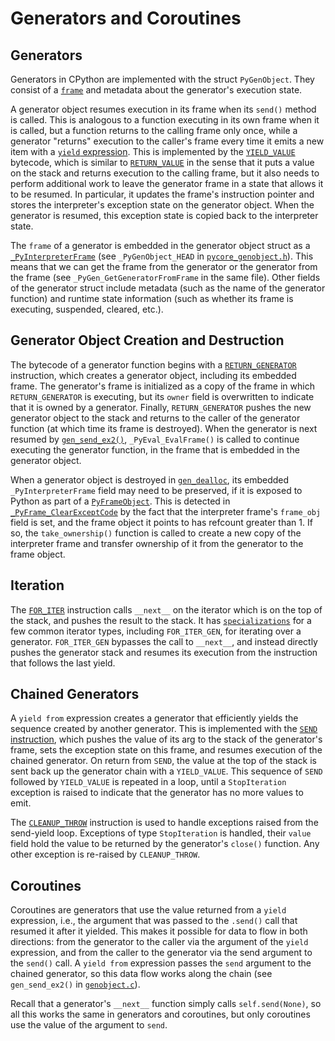 
Generators and Coroutines
=========================

Generators
----------

Generators in CPython are implemented with the struct `PyGenObject`.
They consist of a [`frame`](frames.md) and metadata about the generator's
execution state.

A generator object resumes execution in its frame when its `send()`
method is called. This is analogous to a function executing in its own
frame when it is called, but a function returns to the calling frame only once,
while a generator "returns" execution to the caller's frame every time
it emits a new item with a
[`yield` expression](https://docs.python.org/dev/reference/expressions.html#yield-expressions).
This is implemented by the
[`YIELD_VALUE`](https://docs.python.org/dev/library/dis.html#opcode-YIELD_VALUE)
bytecode, which is similar to
[`RETURN_VALUE`](https://docs.python.org/dev/library/dis.html#opcode-RETURN_VALUE)
in the sense that it puts a value on the stack and returns execution to the
calling frame, but it also needs to perform additional work to leave the generator
frame in a state that allows it to be resumed.  In particular, it updates the frame's
instruction pointer and stores the interpreter's exception state on the generator
object. When the generator is resumed, this exception state is copied back to the
interpreter state.

The `frame` of a generator is embedded in the generator object struct as a
[`_PyInterpreterFrame`](frames.md) (see `_PyGenObject_HEAD` in
[`pycore_genobject.h`](../Include/internal/pycore_genobject.h)).
This means that we can get the frame from the generator or the generator
from the frame (see `_PyGen_GetGeneratorFromFrame` in the same file).
Other fields of the generator struct include metadata (such as the name of
the generator function) and runtime state information (such as whether its
frame is executing, suspended, cleared, etc.).

Generator Object Creation and Destruction
-----------------------------------------

The bytecode of a generator function begins with a
[`RETURN_GENERATOR`](https://docs.python.org/dev/library/dis.html#opcode-RETURN_GENERATOR)
instruction, which creates a generator object, including its embedded frame.
The generator's frame is initialized as a copy of the frame in which
`RETURN_GENERATOR` is executing, but its `owner` field is overwritten to indicate
that it is owned by a generator. Finally, `RETURN_GENERATOR` pushes the new generator
object to the stack and returns to the caller of the generator function (at
which time its frame is destroyed). When the generator is next resumed by
[`gen_send_ex2()`](../Objects/genobject.c), `_PyEval_EvalFrame()` is called
to continue executing the generator function, in the frame that is embedded in
the generator object.

When a generator object is destroyed in [`gen_dealloc`](../Objects/genobject.c),
its embedded `_PyInterpreterFrame` field may need to be preserved, if it is exposed
to Python as part of a [`PyFrameObject`](frames.md#frame-objects). This is detected
in [`_PyFrame_ClearExceptCode`](../Python/frame.c) by the fact that the interpreter
frame's `frame_obj` field is set, and the frame object it points to has refcount
greater than 1. If so, the `take_ownership()` function is called to create a new
copy of the interpreter frame and transfer ownership of it from the generator to
the frame object.

Iteration
---------

The [`FOR_ITER`](https://docs.python.org/dev/library/dis.html#opcode-FOR_ITER)
instruction calls `__next__` on the iterator which is on the top of the stack,
and pushes the result to the stack. It has [`specializations`](interpreter.md)
for a few common iterator types, including `FOR_ITER_GEN`, for iterating over
a generator. `FOR_ITER_GEN` bypasses the call to `__next__`, and instead
directly pushes the generator stack and resumes its execution from the
instruction that follows the last yield.

Chained Generators
------------------

A `yield from` expression creates a generator that efficiently yields the
sequence created by another generator. This is implemented with the
[`SEND` instruction](https://docs.python.org/dev/library/dis.html#opcode-SEND),
which pushes the value of its arg to the stack of the generator's frame, sets
the exception state on this frame, and resumes execution of the chained generator.
On return from `SEND`, the value at the top of the stack is sent back up
the generator chain with a `YIELD_VALUE`. This sequence of `SEND` followed by
`YIELD_VALUE` is repeated in a loop, until a `StopIteration` exception is
raised to indicate that the generator has no more values to emit.

The [`CLEANUP_THROW`](https://docs.python.org/dev/library/dis.html#opcode-CLEANUP_THROW)
instruction is used to handle exceptions raised from the send-yield loop.
Exceptions of type `StopIteration` is handled, their `value` field hold the
value to be returned by the generator's `close()` function. Any other
exception is re-raised by `CLEANUP_THROW`.

Coroutines
----------

Coroutines are generators that use the value returned from a `yield` expression,
i.e., the argument that was passed to the `.send()` call that resumed it after
it yielded. This makes it possible for data to flow in both directions: from
the generator to the caller via the argument of the `yield` expression, and
from the caller to the generator via the send argument to the `send()` call.
A `yield from` expression passes the `send` argument to the chained generator,
so this data flow works along the chain (see `gen_send_ex2()` in
[`genobject.c`](../Objects/genobject.c)).

Recall that a generator's `__next__` function simply calls `self.send(None)`,
so all this works the same in generators and coroutines, but only coroutines
use the value of the argument to `send`.
